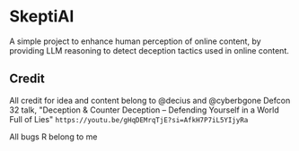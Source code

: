 # SkeptiAI
A simple project to enhance human perception of online content, by providing LLM reasoning to detect deception tactics used in online content. 

## Credit
All credit for idea and content belong to @decius and @cyberbgone Defcon 32 talk, "Deception & Counter Deception – Defending Yourself in a World Full of Lies"
```https://youtu.be/gHqDEMrqTjE?si=AfkH7P7iL5YIjyRa```

All bugs R belong to me